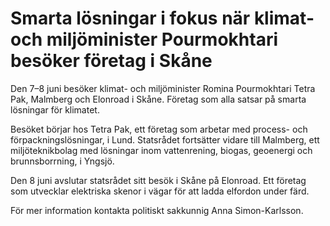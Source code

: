 # Smarta lösningar i fokus när klimat- och miljöminister Pourmokhtari besöker företag i Skåne

Den 7–8 juni besöker klimat- och miljöminister Romina Pourmokhtari Tetra Pak, Malmberg och Elonroad i Skåne. Företag som alla satsar på smarta lösningar för klimatet.

Besöket börjar hos Tetra Pak, ett företag som arbetar med process- och förpackningslösningar, i Lund. Statsrådet fortsätter vidare till Malmberg, ett miljöteknikbolag med lösningar inom vattenrening, biogas, geoenergi och brunnsborrning, i Yngsjö.

Den 8 juni avslutar statsrådet sitt besök i Skåne på Elonroad. Ett företag som utvecklar elektriska skenor i vägar för att ladda elfordon under färd.

För mer information kontakta politiskt sakkunnig Anna Simon-Karlsson.
